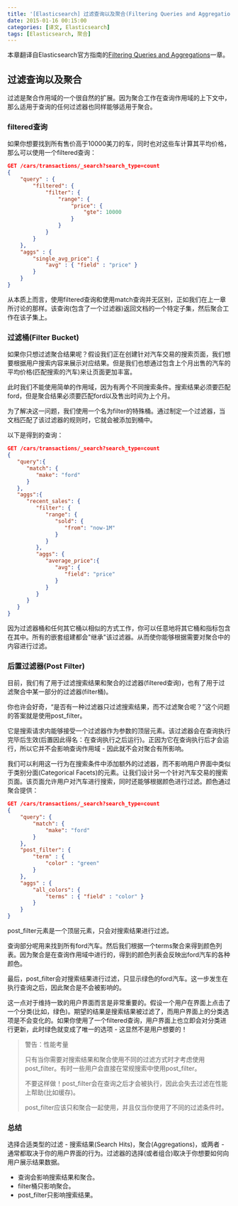 ```yaml
---
title: '[Elasticsearch] 过滤查询以及聚合(Filtering Queries and Aggregations)'
date: 2015-01-16 00:15:00
categories: [译文, Elasticsearch]
tags: [Elasticsearch, 聚合]
---
```


本章翻译自Elasticsearch官方指南的[Filtering Queries and Aggregations](http://www.elasticsearch.org/guide/en/elasticsearch/guide/current/_filtering_queries_and_aggregations.html)一章。

## 过滤查询以及聚合

过滤是聚合作用域的一个很自然的扩展。因为聚合工作在查询作用域的上下文中，那么适用于查询的任何过滤器也同样能够适用于聚合。

### filtered查询

如果你想要找到所有售价高于10000美刀的车，同时也对这些车计算其平均价格，那么可以使用一个filtered查询：

<!-- More -->

```json
GET /cars/transactions/_search?search_type=count
{
    "query" : {
        "filtered": {
            "filter": {
                "range": {
                    "price": {
                        "gte": 10000
                    }
                }
            }
        }
    },
    "aggs" : {
        "single_avg_price": {
            "avg" : { "field" : "price" }
        }
    }
}
```

从本质上而言，使用filtered查询和使用match查询并无区别，正如我们在上一章所讨论的那样。该查询(包含了一个过滤器)返回文档的一个特定子集，然后聚合工作在该子集上。

### 过滤桶(Filter Bucket)

如果你只想过滤聚合结果呢？假设我们正在创建针对汽车交易的搜索页面，我们想要根据用户搜索内容来展示对应结果。但是我们也想通过包含上个月出售的汽车的平均价格(匹配搜索的汽车)来让页面更加丰富。

此时我们不能使用简单的作用域，因为有两个不同搜索条件。搜索结果必须要匹配ford，但是聚合结果必须要匹配ford以及售出时间为上个月。

为了解决这一问题，我们使用一个名为filter的特殊桶。通过制定一个过滤器，当文档匹配了该过滤器的规则时，它就会被添加到桶中。

以下是得到的查询：

```json
GET /cars/transactions/_search?search_type=count
{
   "query":{
      "match": {
         "make": "ford"
      }
   },
   "aggs":{
      "recent_sales": {
         "filter": { 
            "range": {
               "sold": {
                  "from": "now-1M"
               }
            }
         },
         "aggs": {
            "average_price":{
               "avg": {
                  "field": "price" 
               }
            }
         }
      }
   }
}
```

因为过滤器桶和任何其它桶以相似的方式工作，你可以任意地将其它桶和指标包含在其中。所有的嵌套组建都会"继承"该过滤器。从而使你能够根据需要对聚合中的内容进行过滤。

### 后置过滤器(Post Filter)

目前，我们有了用于过滤搜索结果和聚合的过滤器(filtered查询)，也有了用于过滤聚合中某一部分的过滤器(filter桶)。

你也许会好奇，“是否有一种过滤器只过滤搜索结果，而不过滤聚合呢？”这个问题的答案就是使用post_filter。

它是搜索请求内能够接受一个过滤器作为参数的顶层元素。该过滤器会在查询执行完毕后生效(后置因此得名：在查询执行之后运行)。正因为它在查询执行后才会运行，所以它并不会影响查询作用域 - 因此就不会对聚合有所影响。

我们可以利用这一行为在搜索条件中添加额外的过滤器，而不影响用户界面中类似于类别分面(Categorical Facets)的元素。让我们设计另一个针对汽车交易的搜索页面。该页面允许用户对汽车进行搜索，同时还能够根据颜色进行过滤。颜色通过聚合提供：

```json
GET /cars/transactions/_search?search_type=count
{
    "query": {
        "match": {
            "make": "ford"
        }
    },
    "post_filter": {    
        "term" : {
            "color" : "green"
        }
    },
    "aggs" : {
        "all_colors": {
            "terms" : { "field" : "color" }
        }
    }
}
```

post_filter元素是一个顶层元素，只会对搜索结果进行过滤。

查询部分呢用来找到所有ford汽车。然后我们根据一个terms聚合来得到颜色列表。因为聚合是在查询作用域中进行的，得到的颜色列表会反映出ford汽车的各种颜色。

最后，post_filter会对搜索结果进行过滤，只显示绿色的ford汽车。这一步发生在执行查询之后，因此聚合是不会被影响的。

这一点对于维持一致的用户界面而言是非常重要的。假设一个用户在界面上点击了一个分类(比如，绿色)。期望的结果是搜索结果被过滤了，而用户界面上的分类选项是不会变化的。如果你使用了一个filtered查询，用户界面上也立即会对分类进行更新，此时绿色就变成了唯一的选项 - 这显然不是用户想要的！

> 警告：性能考量
> 
> 只有当你需要对搜索结果和聚合使用不同的过滤方式时才考虑使用post_filter。有时一些用户会直接在常规搜索中使用post_filter。
> 
> 不要这样做！post_filter会在查询之后才会被执行，因此会失去过滤在性能上帮助(比如缓存)。
> 
> post_filter应该只和聚合一起使用，并且仅当你使用了不同的过滤条件时。

### 总结

选择合适类型的过滤 - 搜索结果(Search Hits)，聚合(Aggregations)，或两者 - 通常都取决于你的用户界面的行为。过滤器的选择(或者组合)取决于你想要如何向用户展示结果数据。

- 查询会影响搜索结果和聚合。
- filter桶只影响聚合。
- post_filter只影响搜索结果。


